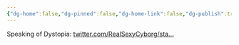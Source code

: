 ```yaml
---
{"dg-home":false,"dg-pinned":false,"dg-home-link":false,"dg-publish":true,"tags":["dgblip"],"disabled rules":["yaml-title","yaml-title-alias","file-name-heading"],"title":"philipp on mastodon @ 2023-02-12","created-date":"2023-02-12T16:21:16","id":109852680268601660,"updated-date":"2025-05-02T08:50:43","dg-path":"blips/109852680268601672.md","permalink":"/blips/109852680268601672/","dgPassFrontmatter":true}
---
```



Speaking of Dystopia: [twitter.com/RealSexyCyborg/sta…](https://twitter.com/RealSexyCyborg/status/1624417606416596993)



